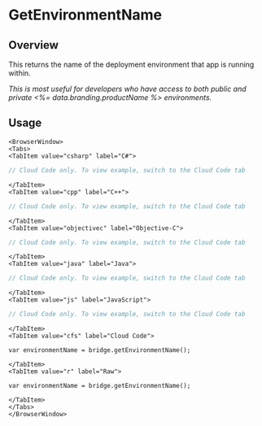 # GetEnvironmentName
## Overview
This returns the name of the deployment environment that app is running within. 

*This is most useful for developers who have access to both public and private <%= data.branding.productName %> environments.*

## Usage

```mdx-code-block
<BrowserWindow>
<Tabs>
<TabItem value="csharp" label="C#">
```

```csharp
// Cloud Code only. To view example, switch to the Cloud Code tab
```

```mdx-code-block
</TabItem>
<TabItem value="cpp" label="C++">
```

```cpp
// Cloud Code only. To view example, switch to the Cloud Code tab
```

```mdx-code-block
</TabItem>
<TabItem value="objectivec" label="Objective-C">
```

```objectivec
// Cloud Code only. To view example, switch to the Cloud Code tab
```

```mdx-code-block
</TabItem>
<TabItem value="java" label="Java">
```

```java
// Cloud Code only. To view example, switch to the Cloud Code tab
```

```mdx-code-block
</TabItem>
<TabItem value="js" label="JavaScript">
```

```javascript
// Cloud Code only. To view example, switch to the Cloud Code tab
```

```mdx-code-block
</TabItem>
<TabItem value="cfs" label="Cloud Code">
```

```cfscript
var environmentName = bridge.getEnvironmentName();
```

```mdx-code-block
</TabItem>
<TabItem value="r" label="Raw">
```

```cfscript
var environmentName = bridge.getEnvironmentName();
```

```mdx-code-block
</TabItem>
</Tabs>
</BrowserWindow>
```

